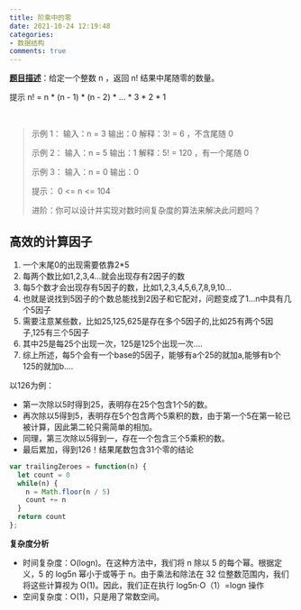 ```yaml
---
title: 阶乘中的零
date: 2021-10-24 12:19:48
categories:
- 数据结构
comments: true
---
```


[**题目描述**](https://leetcode-cn.com/problems/factorial-trailing-zeroes/)：给定一个整数 n ，返回 n! 结果中尾随零的数量。

提示 n! = n * (n - 1) * (n - 2) * ... * 3 * 2 * 1

 <!-- more -->

> 示例 1：
> 输入：n = 3
> 输出：0
> 解释：3! = 6 ，不含尾随 0
>
> 示例 2：
> 输入：n = 5
> 输出：1
> 解释：5! = 120 ，有一个尾随 0
>
> 示例 3：
> 输入：n = 0
> 输出：0
>
> 提示：
> 0 <= n <= 104
>
> 进阶：你可以设计并实现对数时间复杂度的算法来解决此问题吗？



## 高效的计算因子

1. 一个末尾0的出现需要依靠2*5
2. 每两个数比如1,2,3,4...就会出现存有2因子的数
3. 每5个数才会出现存有5因子的数，比如1,2,3,4,5,6,7,8,9,10...
4. 也就是说找到5因子的个数总能找到2因子和它配对，问题变成了1...n中具有几个5因子
5. 需要注意某些数，比如25,125,625是存在多个5因子的,比如25有两个5因子,125有三个5因子
6. 其中25是每25个出现一次，125是125个出现一次....
7. 综上所述，每5个会有一个base的5因子，能够有a个25的就加a,能够有b个125的就加b....

以126为例：

- 第一次除以5时得到25，表明存在25个包含1个5的数。
- 再次除以5得到5，表明存在5个包含两个5乘积的数，由于第一个5在第一轮已被计算，因此第二轮只需简单的相加。
- 同理，第三次除以5得到一，存在一个包含三个5乘积的数。
- 最后累加，得到126！结果尾数包含31个零的结论

```js
var trailingZeroes = function(n) {
  let count = 0
  while(n) {
    n = Math.floor(n / 5) 
    count += n
  }
  return count
};
```

**复杂度分析**

- 时间复杂度：O(logn)。在这种方法中，我们将 n 除以 5 的每个幂。根据定义，5 的 log5n 幂小于或等于 n。由于乘法和除法在 32 位整数范围内，我们将这些计算视为 O(1)。因此，我们正在执行 log5n⋅O（1）=logn 操作
- 空间复杂度：O(1)，只是用了常数空间。

